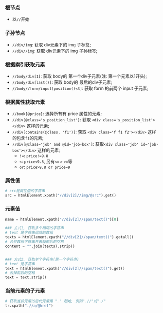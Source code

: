### 根节点
* 以`//`开始


### 子孙节点
* `//div/img`: 获取 div元素下的 img 子标签;
* `//div//img`: 获取 div元素下的 img 子孙标签;


### 根据索引获取元素
* `//body/div[1]`: 获取 body的 第一个div子元素(注: 第一个元素以1开头);
* `//body/div[last()]`: 获取 body的 最后的div子元素;
* `//body//form/input[position()<3]`: 获取 form 的前两个 input 子元素;


### 根据属性获取元素
* `//book[@price]`: 选择所有有 price 属性的元素;
* `//div[@class='s_position_list']`: 获取 `<div class='s_position_list'></div>` 这样的元素;
* `//div[contains(@class, 'f1')]`: 获取 `<div class='f f1 f2'></div>` 这样的包含`f1`的元素;
* `//div[@class='job' and @id='job-box']`: 获取`<div class='job' id='job-box'></div>` 这样的元素;
    * `!=`: `price!=9.8`
    * `<`: `price<9.8`, 另有`<=` `>` `>=`等
    * `or`: `price>9.8 or price=9`


### 属性值
```py
# src是属性值的字符串
src = htmlElement.xpath("//div[2]//img/@src").get()
```


### 元素值
```py
name = htmlElement.xpath("//div[2]//span/text()")[0]

### 方式1, 获取多个相隔的字符串
# text 是字符串组成的数组
texts = htmlElement.xpath("//div[2]//span/text()").getall()
# 合并数组字符串并去掉前后的空格
content = "".join(texts).strip()


### 方式2, 获取单个字符串(第一个字符串)
# text 是字符串
text = htmlElement.xpath("//div[2]//span/text()").get()
# 去掉前后的空格
text = text.strip()
```


### 当前元素的子元素
```py
# 获取当前元素的后代元素用 "." 起始, 例如".//"或"./"
tr.xpath(".//a/@href")
```
